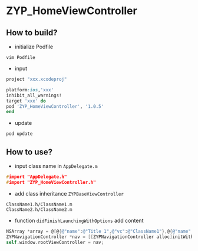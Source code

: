 # ZYP_HomeViewController


## How to build?


* initialize Podfile

```vim
vim Podfile
```

* input

```ruby
project "xxx.xcodeproj"

platform:ios,'xxx'
inhibit_all_warnings!
target 'xxx' do
pod 'ZYP_HomeViewController', '1.0.5'
end
```

* update

```vim
pod update
```

## How to use?


* input class name in `AppDelegate.m`

```c
#import "AppDelegate.h"
#import "ZYP_HomeViewController.h"
```

* add class inheritance `ZYPBaseViewController`

```
ClassName1.h/ClassName1.m
ClassName2.h/ClassName2.m
```

* function `didFinishLaunchingWithOptions` add content

```objective-c
NSArray *array = @[@{@"name":@"Title 1",@"vc":@"ClassName1"},@{@"name":@"Title 2",@"vc":@"ClassName2"},];
ZYPNavigationController *nav = [[ZYPNavigationController alloc]initWithTitle:@"HomeTitle" vcArray:array];
self.window.rootViewController = nav;
```


